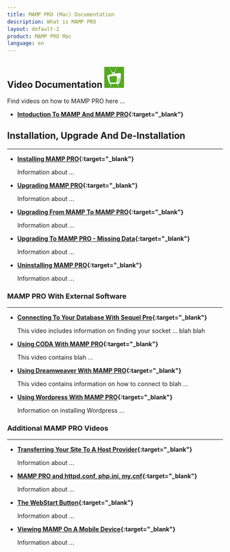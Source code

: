 ```yaml
---
title: MAMP PRO (Mac) Documentation
description: What is MAMP PRO
layout: default-2
product: MAMP PRO Mac
language: en
---
```


## Video Documentation ![MAMP](MAMPtv.png)

Find videos on how to MAMP PRO here ...

*  **[Intoduction To MAMP And MAMP PRO](https://www.youtube.com/watch?v=bpHEutbHFPo){:target="_blank"}**

## Installation, Upgrade And De-Installation

---

*  **[Installing MAMP PRO](https://www.youtube.com/watch?v=4ZqfrWX82vo){:target="_blank"}**

   Information about  ...
   
*  **[Upgrading MAMP PRO](https://www.youtube.com/watch?v=h1Ct63XLVYU){:target="_blank"}**

   Information about  ...
   
*  **[Upgrading From MAMP To MAMP PRO](https://www.youtube.com/watch?v=KOH8bvfE0a0){:target="_blank"}**

   Information about  ...
   
*  **[Upgrading To MAMP PRO - Missing Data](https://www.youtube.com/watch?v=wBnHo1o4W8Q){:target="_blank"}**

   Information about  ...
   
*  **[Uninstalling MAMP PRO](https://www.youtube.com/watch?v=Sjpdcnp92bY){:target="_blank"}**

   Information about  ...
   
### MAMP PRO With External Software

---

*  **[Connecting To Your Database With Sequel Pro](https://www.youtube.com/watch?v=MyNIr7XUpBI){:target="_blank"}** 

   This video includes information on finding your socket ... blah blah

*  **[Using CODA With MAMP PRO](https://www.youtube.com/watch?v=e9pnimdCygw){:target="_blank"}** 

   This video contains blah ...

*  **[Using Dreamweaver With MAMP PRO](https://www.youtube.com/watch?v=EoW55awCHLc){:target="_blank"}**

   This video contains information on how to connect to blah ...
   
*  **[Using Wordpress With MAMP PRO](https://www.youtube.com/watch?v=6rMFZa2TOjg){:target="_blank"}**

   Information on installing Wordpress ...
   
### Additional MAMP PRO Videos

---

*  **[Transferring Your Site To A Host Provider](https://www.youtube.com/watch?v=-3Fwyd5Okrg){:target="_blank"}**

   Information about  ...
   
*  **[MAMP PRO and httpd.conf, php.ini, my.cnf](https://www.youtube.com/watch?v=uh6s7uMCISU){:target="_blank"}**

   Information about  ...
   
*  **[The WebStart Button](https://www.youtube.com/watch?v=925V7Pafxzw){:target="_blank"}**

   Information about  ...
   
*  **[Viewing MAMP On A Mobile Device](https://www.youtube.com/watch?v=sYHPYCDvU1Q){:target="_blank"}**

   Information about  ...
   

   







 
 
